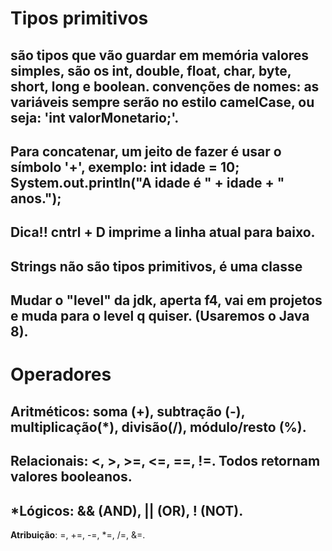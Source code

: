 # Tipos primitivos

são tipos que vão guardar em memória valores simples, são os int, double, float, char, byte, short, long e boolean.
convenções de nomes: as variáveis sempre serão no estilo camelCase, ou seja:
'int valorMonetario;'.
---
Para concatenar, um jeito de fazer é usar o símbolo '+', exemplo:
int idade = 10;
System.out.println("A idade é " + idade + " anos.");
---
**Dica!!** cntrl + D imprime a linha atual para baixo.
---
**Strings** não são tipos primitivos, é uma classe
---
**Mudar o "level" da jdk**, aperta f4, vai em projetos e muda para o level q quiser. (Usaremos o Java 8).
---
# Operadores

**Aritméticos**: soma (+), subtração (-), multiplicação(*), divisão(/), módulo/resto (%).
---
**Relacionais**: <, >, >=, <=, ==, !=. Todos retornam valores booleanos.
---
***Lógicos**: && (AND), || (OR), ! (NOT).
---
**Atribuição**: =, +=, -=, *=, /=, &=.



